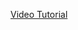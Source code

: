 [Video Tutorial](https://drive.google.com/file/d/1bf3zj-rxNUvFJVgP5fSqw8QNoBo2EIqe/view?usp=sharing)